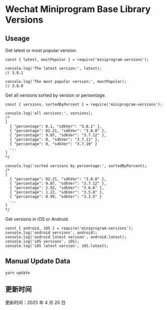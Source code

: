 
# Wechat Miniprogram Base Library Versions

## Useage

Get latest or most popular version:

```;
const { latest, mostPopular } = require('miniprogram-versions');

console.log('The latest version:', latest);
// 3.8.1

console.log('The most popular version:', mostPopular);
// 3.8.0

```

Get all versions sorted by version or persentage.

```
const { versions, sortedByPercent } = require('miniprogram-versions');

console.log('all versions:', versions);
/*
[
  { "percentage": 0.1, "sdkVer": "3.8.1" },
  { "percentage": 82.21, "sdkVer": "3.8.0" },
  { "percentage": 9.07, "sdkVer": "3.7.12" },
  { "percentage": 0, "sdkVer": "3.7.11" },
  { "percentage": 0, "sdkVer": "3.7.10" }
  ...
]
*/

console.log('sorted versions by persentage:', sortedByPercent);
/*
[
  { "percentage": 82.21, "sdkVer": "3.8.0" },
  { "percentage": 9.07, "sdkVer": "3.7.12" },
  { "percentage": 2.92, "sdkVer": "3.6.6" },
  { "percentage": 1.22, "sdkVer": "3.5.8" },
  { "percentage": 0.99, "sdkVer": "3.3.5" }
  ...
]
*/
```

Get versions in iOS or Android.

```
const { android, iOS } = require('miniprogram-versions');
console.log('android versions', android);
console.log('android latest version', android.latest);
console.log('iOS versions', iOS);
console.log('iOS latest version', iOS.latest);
```

## Manual Update Data

```
yarn update
```

## 更新时间

更新时间：2025 年 4 月 20 日
